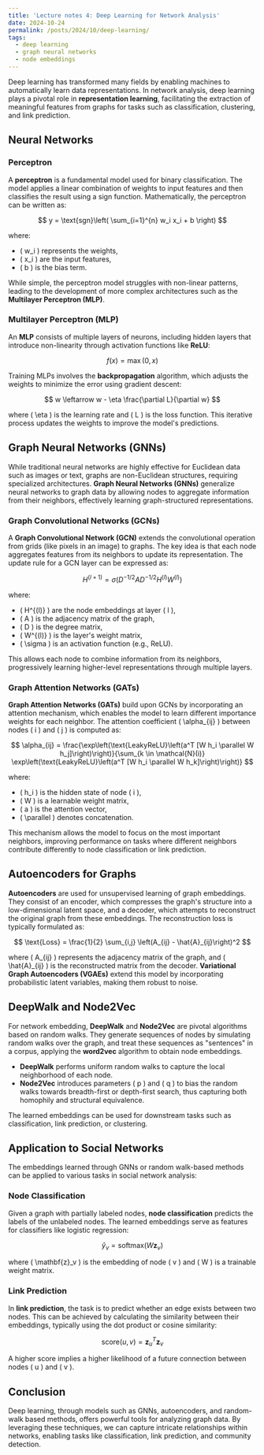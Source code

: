 ```yaml
---
title: 'Lecture notes 4: Deep Learning for Network Analysis'
date: 2024-10-24
permalink: /posts/2024/10/deep-learning/
tags:
  - deep learning
  - graph neural networks
  - node embeddings
---
```


Deep learning has transformed many fields by enabling machines to automatically learn data representations. In network analysis, deep learning plays a pivotal role in **representation learning**, facilitating the extraction of meaningful features from graphs for tasks such as classification, clustering, and link prediction.

## Neural Networks

### Perceptron

A **perceptron** is a fundamental model used for binary classification. The model applies a linear combination of weights to input features and then classifies the result using a sign function. Mathematically, the perceptron can be written as:

$$
y = \text{sgn}\left( \sum_{i=1}^{n} w_i x_i + b \right)
$$

where:
- \( w_i \) represents the weights,
- \( x_i \) are the input features,
- \( b \) is the bias term.

While simple, the perceptron model struggles with non-linear patterns, leading to the development of more complex architectures such as the **Multilayer Perceptron (MLP)**.

### Multilayer Perceptron (MLP)

An **MLP** consists of multiple layers of neurons, including hidden layers that introduce non-linearity through activation functions like **ReLU**:

$$
f(x) = \max(0, x)
$$

Training MLPs involves the **backpropagation** algorithm, which adjusts the weights to minimize the error using gradient descent:

$$
w \leftarrow w - \eta \frac{\partial L}{\partial w}
$$

where \( \eta \) is the learning rate and \( L \) is the loss function. This iterative process updates the weights to improve the model's predictions.

## Graph Neural Networks (GNNs)

While traditional neural networks are highly effective for Euclidean data such as images or text, graphs are non-Euclidean structures, requiring specialized architectures. **Graph Neural Networks (GNNs)** generalize neural networks to graph data by allowing nodes to aggregate information from their neighbors, effectively learning graph-structured representations.

### Graph Convolutional Networks (GCNs)

A **Graph Convolutional Network (GCN)** extends the convolutional operation from grids (like pixels in an image) to graphs. The key idea is that each node aggregates features from its neighbors to update its representation. The update rule for a GCN layer can be expressed as:

$$
H^{(l+1)} = \sigma \left( D^{-1/2} A D^{-1/2} H^{(l)} W^{(l)} \right)
$$

where:
- \( H^{(l)} \) are the node embeddings at layer \( l \),
- \( A \) is the adjacency matrix of the graph,
- \( D \) is the degree matrix,
- \( W^{(l)} \) is the layer's weight matrix,
- \( \sigma \) is an activation function (e.g., ReLU).

This allows each node to combine information from its neighbors, progressively learning higher-level representations through multiple layers.

### Graph Attention Networks (GATs)

**Graph Attention Networks (GATs)** build upon GCNs by incorporating an attention mechanism, which enables the model to learn different importance weights for each neighbor. The attention coefficient \( \alpha_{ij} \) between nodes \( i \) and \( j \) is computed as:

$$
\alpha_{ij} = \frac{\exp\left(\text{LeakyReLU}\left(a^T [W h_i \parallel W h_j]\right)\right)}{\sum_{k \in \mathcal{N}(i)} \exp\left(\text{LeakyReLU}\left(a^T [W h_i \parallel W h_k]\right)\right)}
$$

where:
- \( h_i \) is the hidden state of node \( i \),
- \( W \) is a learnable weight matrix,
- \( a \) is the attention vector,
- \( \parallel \) denotes concatenation.

This mechanism allows the model to focus on the most important neighbors, improving performance on tasks where different neighbors contribute differently to node classification or link prediction.

## Autoencoders for Graphs

**Autoencoders** are used for unsupervised learning of graph embeddings. They consist of an encoder, which compresses the graph's structure into a low-dimensional latent space, and a decoder, which attempts to reconstruct the original graph from these embeddings. The reconstruction loss is typically formulated as:

$$
\text{Loss} = \frac{1}{2} \sum_{i,j} \left(A_{ij} - \hat{A}_{ij}\right)^2
$$

where \( A_{ij} \) represents the adjacency matrix of the graph, and \( \hat{A}_{ij} \) is the reconstructed matrix from the decoder. **Variational Graph Autoencoders (VGAEs)** extend this model by incorporating probabilistic latent variables, making them robust to noise.

## DeepWalk and Node2Vec

For network embedding, **DeepWalk** and **Node2Vec** are pivotal algorithms based on random walks. They generate sequences of nodes by simulating random walks over the graph, and treat these sequences as "sentences" in a corpus, applying the **word2vec** algorithm to obtain node embeddings.

- **DeepWalk** performs uniform random walks to capture the local neighborhood of each node.
- **Node2Vec** introduces parameters \( p \) and \( q \) to bias the random walks towards breadth-first or depth-first search, thus capturing both homophily and structural equivalence.

The learned embeddings can be used for downstream tasks such as classification, link prediction, or clustering.

## Application to Social Networks

The embeddings learned through GNNs or random walk-based methods can be applied to various tasks in social network analysis:

### Node Classification

Given a graph with partially labeled nodes, **node classification** predicts the labels of the unlabeled nodes. The learned embeddings serve as features for classifiers like logistic regression:

$$
\hat{y}_v = \text{softmax}(W \mathbf{z}_v)
$$

where \( \mathbf{z}_v \) is the embedding of node \( v \) and \( W \) is a trainable weight matrix.

### Link Prediction

In **link prediction**, the task is to predict whether an edge exists between two nodes. This can be achieved by calculating the similarity between their embeddings, typically using the dot product or cosine similarity:

$$
\text{score}(u, v) = \mathbf{z}_u^T \mathbf{z}_v
$$

A higher score implies a higher likelihood of a future connection between nodes \( u \) and \( v \).

## Conclusion

Deep learning, through models such as GNNs, autoencoders, and random-walk based methods, offers powerful tools for analyzing graph data. By leveraging these techniques, we can capture intricate relationships within networks, enabling tasks like classification, link prediction, and community detection.
